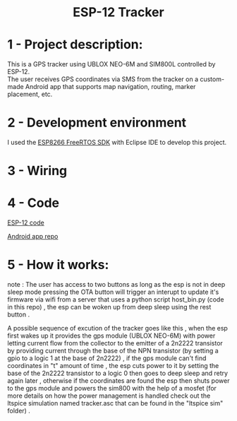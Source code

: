 <h1 align="center">ESP-12 Tracker</h1>

# 1 - Project description:
This is a GPS tracker using UBLOX NEO-6M and SIM800L controlled by ESP-12.  
The user receives GPS coordinates via SMS from the tracker on a custom-made Android app that supports map navigation, routing, marker placement, etc.

# 2 - Development environment 
I used the [ESP8266 FreeRTOS SDK](https://docs.espressif.com/projects/esp8266-rtos-sdk/en/latest/get-started/index.html) with Eclipse IDE to develop this project.

# 3 - Wiring 

# 4 - Code 

[ESP-12 code](https://yassine-hattay.github.io/esp_tracker_12/index.html)  

[Android app repo](https://github.com/Yassine-Hattay/Esp-12-tracker-mobile-app)

# 5 - How it works:
note : The user has access to two buttons as long as the esp is not in deep sleep mode pressing the OTA button will trigger an interupt to update it's firmware via wifi from a server that uses a python script host_bin.py (code in this repo) , the esp can be woken up from deep sleep using the rest button .

A possible sequence of excution of the tracker goes like this , when the esp first wakes up it provides the gps module (UBLOX NEO-6M) with power letting current flow from the collector to the emitter of a 2n2222 transistor by providing current through the base of the NPN transistor (by setting a gpio to a logic 1 at the base of 2n2222) , if the gps module can't find coordinates in "t" amount of time , the esp cuts power to it by setting the base of the 2n2222 transistor to a logic 0 then goes to deep sleep and retry again later , otherwise if the coordinates are found the esp then shuts power to the gps module and powers the sim800 with the help of a mosfet (for more details on how the power management is handled check out the ltspice simulation named tracker.asc that can be found in the "ltspice sim" folder) .

